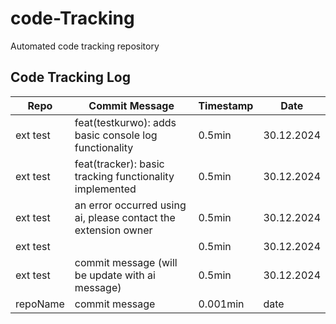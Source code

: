 # code-Tracking

Automated code tracking repository

## Code Tracking Log

| Repo | Commit Message | Timestamp | Date |
|-----------|-----------|----------------|------|
| ext test | feat(testkurwo): adds basic console log functionality | 0.5min | 30.12.2024 |
| ext test | feat(tracker): basic tracking functionality implemented | 0.5min | 30.12.2024 |
| ext test | an error occurred using ai, please contact the extension owner | 0.5min | 30.12.2024 |
| ext test |  | 0.5min | 30.12.2024 |
| ext test | commit message (will be update with ai message) | 0.5min | 30.12.2024 |
| repoName | commit message | 0.001min | date |
